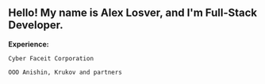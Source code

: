 ## Hello! My name is Alex Losver, and I'm Full-Stack Developer.

**Experience:**

    Cyber Faceit Corporation 
    
    ООО Anishin, Krukov and partners
